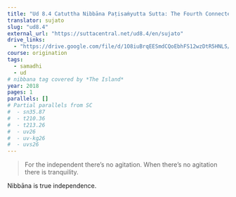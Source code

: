 ```yaml
---
title: "Ud 8.4 Catuttha Nibbāna Paṭisaṁyutta Sutta: The Fourth Connected Discourse About Extinguishment"
translator: sujato
slug: "ud8.4"
external_url: "https://suttacentral.net/ud8.4/en/sujato"
drive_links:
  - "https://drive.google.com/file/d/1O8iuBrqEESmdCQoEbhFS12wzDtR5HNLS/view?usp=drivesdk"
course: origination
tags:
  - samadhi
  - ud
# nibbana tag covered by *The Island*
year: 2018
pages: 1
parallels: []
# Partial parallels from SC
#  - sn35.87
#  - t210.36
#  - t213.26
#  - uv26
#  - uv-kg26
#  - uvs26
---
```


> For the independent there’s no agitation. When there’s no agitation there is tranquility.

Nibbāna is true independence.
